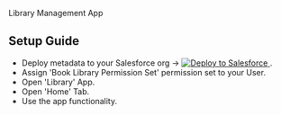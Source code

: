 Library Management App

## Setup Guide

- Deploy metadata to your Salesforce org -> <a href="https://githubsfdeploy.herokuapp.com/app/githubdeploy/makskasyanchuk/redtag-preparation-task">
  <img alt="Deploy to Salesforce"
       src="https://raw.githubusercontent.com/afawcett/githubsfdeploy/master/deploy.png">
</a>.
- Assign 'Book Library Permission Set' permission set to your User.
- Open 'Library' App.
- Open 'Home' Tab.
- Use the app functionality.



